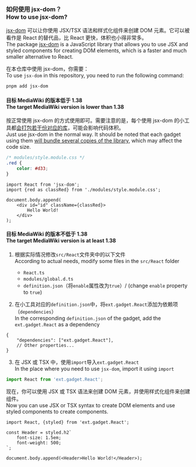 ### 如何使用 jsx-dom？<br>How to use jsx-dom?

[jsx-dom](https://www.npmjs.com/package/jsx-dom) 可以让你使用 JSX/TSX 语法和样式化组件来创建 DOM 元素。它可以被看作是 React 的替代品，比 React 更快，体积也小得非常多。<br>
The package [jsx-dom](https://www.npmjs.com/package/jsx-dom) is a JavaScript library that allows you to use JSX and styled components for creating DOM elements, which is a faster and much smaller alternative to React.

在本仓库中使用 jsx-dom，你需要：<br>To use `jsx-dom` in this repository, you need to run the following command:

```bash
pnpm add jsx-dom
```

#### 目标 MediaWiki 的版本低于 1.38<br>The target MediaWiki version is lower than 1.38

按正常使用 jsx-dom 的方式使用即可。需要注意的是，每个使用 jsx-dom 的小工具都[会打包若干份对应的库](https://github.com/evanw/esbuild/issues/475)，可能会影响代码体积。<br>Just use jsx-dom in the normal way. It should be noted that each gadget using them [will bundle several copies of the library](https://github.com/evanw/esbuild/issues/475), which may affect the code size.

```css
/* modules/style.module.css */
.red {
	color: #d33;
}
```

```tsx
import React from 'jsx-dom';
import {red as classRed} from './modules/style.module.css';

document.body.append(
	<div id="id" className={classRed}>
		Hello World!
	</div>
);
```

#### 目标 MediaWiki 的版本不低于 1.38<br>The target MediaWiki version is at least 1.38

1. 根据实际情况修改`src/React`文件夹中的以下文件<br>According to actual needs, modify some files in the `src/React` folder

    - `React.ts`
    - `modules/global.d.ts`
    - `definition.json`（将`enable`属性改为`true`）/ (change `enable` property to `true`)

2. 在小工具对应的`definition.json`中，将`ext.gadget.React`添加为依赖项（`dependencies`）<br>In the corresponding `definition.json` of the gadget, add the `ext.gadget.React` as a dependency

```jsonc
{
	"dependencies": ["ext.gadget.React"],
	// Other properties...
}
```

3. 在 JSX 或 TSX 中，使用`import`导入`ext.gadget.React`<br>In the place where you need to use `jsx-dom`, import it using `import`

```ts
import React from 'ext.gadget.React';
```

现在，你可以使用 JSX 或 TSX 语法来创建 DOM 元素，并使用样式化组件来创建组件。<br>Now you can use JSX or TSX syntax to create DOM elements and use styled components to create components.

```tsx
import React, {styled} from 'ext.gadget.React';

const Header = styled.h2`
	font-size: 1.5em;
	font-weight: 500;
`;

document.body.append(<Header>Hello World!</Header>);
```
